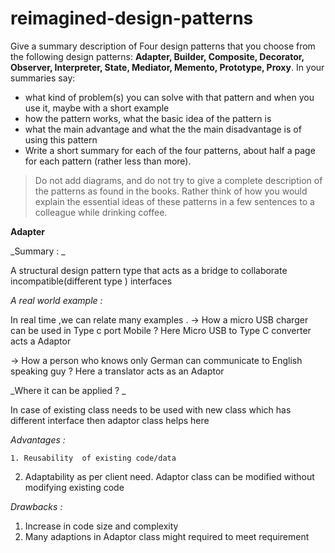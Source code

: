 # reimagined-design-patterns

Give a summary description of Four design patterns that you choose from the following design patterns: **Adapter,  Builder, Composite, Decorator, Observer, Interpreter, State, Mediator, Memento, Prototype, Proxy**. In your summaries say:

- what kind of problem(s) you can solve with that pattern and when you use it, maybe with a short example
- how the pattern works, what the basic idea of the pattern is
- what the main advantage and what the the main disadvantage is of using this pattern
- Write a short summary for each of the four patterns, about half a page for each pattern (rather less than more). 

> Do not add diagrams, and do not try to give a complete description of the patterns as found in the books. Rather think of how you would explain the essential ideas of these patterns in a few sentences to a colleague while drinking coffee.

**Adapter**

_Summary : _

A structural design pattern type that acts as a bridge  to  collaborate incompatible(different type ) interfaces

_A real world example :_

In real time ,we can relate many examples .
  -> How a micro USB charger can be used in Type c port Mobile ?
           Here Micro USB to Type C converter acts a Adaptor  

   -> How a person who knows only German  can communicate to English speaking guy ?
           Here a translator acts as an Adaptor  

_Where it can be applied ? _

  In case of existing class needs to be used with new class which has  different interface then adaptor class helps here 

_Advantages :_

	1. Reusability  of existing code/data
  2. Adaptability as per client need. Adaptor class can be modified  without modifying existing code 

_Drawbacks :_
  
  1. Increase in code size and complexity 
  2. Many adaptions in Adaptor class  might required to meet requirement

